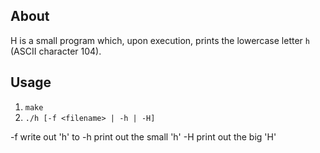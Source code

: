 ## About
H is a small program which, upon execution, prints the lowercase letter `h` (ASCII character 104).

## Usage
1.	`make`
2.	`./h [-f <filename> | -h | -H]`

-f <filename>
  write out 'h' to <filename>
-h
  print out the small 'h'
-H 
  print out the big 'H'
